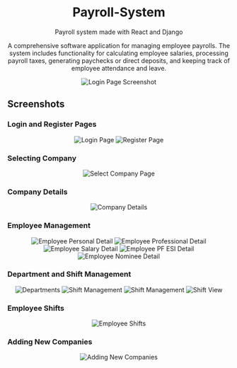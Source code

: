 <h1 align="center">
  Payroll-System
</h1>

<div align="center">
  <p>Payroll system made with React and Django</p>
  <p>A comprehensive software application for managing employee payrolls. The system includes functionality for calculating employee salaries, processing payroll taxes, generating paychecks or direct deposits, and keeping track of employee attendance and leave.</p>
  <img src="docs/screenshots/login-page.png" alt="Login Page Screenshot">
</div>

## Screenshots

### Login and Register Pages

<div align="center">
  <img src="docs/screenshots/login-page.png" alt="Login Page">
  <img src="docs/screenshots/register-page.png" alt="Register Page">
</div>

### Selecting Company

<div align="center">
  <img src="docs/screenshots/select-company.png" alt="Select Company Page">
</div>

### Company Details

<div align="center">
  <img src="docs/screenshots/company-details.png" alt="Company Details">
</div>

### Employee Management

<div align="center">
  <img src="docs/screenshots/employee-personal-detail.png" alt="Employee Personal Detail">
  <img src="docs/screenshots/employee-professional-detail.png" alt="Employee Professional Detail">
  <img src="docs/screenshots/employee-salary-detail.png" alt="Employee Salary Detail">
  <img src="docs/screenshots/employee-pf-esi-detail.png" alt="Employee PF ESI Detail">
  <img src="docs/screenshots/employee-nominee-detail.png" alt="Employee Nominee Detail">
  <!-- Add more screenshots here -->
</div>

### Department and Shift Management

<div align="center">
  <img src="docs/screenshots/departments.png" alt="Departments">
  <img src="docs/screenshots/shift.png" alt="Shift Management">
  <img src="docs/screenshots/shift-add.png" alt="Shift Management">
  <img src="docs/screenshots/shift-view.png" alt="Shift View">
</div>

### Employee Shifts

<div align="center">
  <img src="docs/screenshots/employee-shifts.png" alt="Employee Shifts">
</div>

### Adding New Companies

<div align="center">
  <img src="docs/screenshots/new-companies-add.png" alt="Adding New Companies">
</div>
